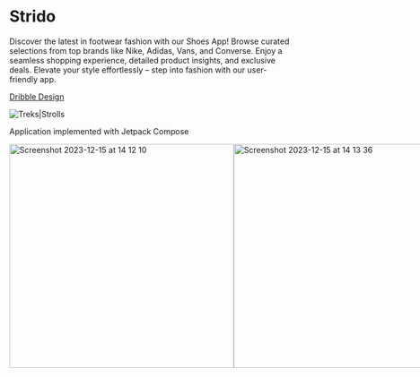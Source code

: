 # Strido
Discover the latest in footwear fashion with our Shoes App! Browse curated selections from top brands like Nike, Adidas, Vans, and Converse. Enjoy a seamless shopping experience, detailed product insights, and exclusive deals. Elevate your style effortlessly – step into fashion with our user-friendly app.

[Dribble Design](https://dribbble.com/shots/22458525-Shoes-E-Commerce-Mobile-App-Design)

![Treks|Strolls](https://github.com/DerekWasswa/Strido/assets/9701272/2f6c7a76-2f25-44de-b7e1-02a0427c894b)

Application implemented with Jetpack Compose

<div style="display: flex; justify-content: space-between;">
  <img width="400" alt="Screenshot 2023-12-15 at 14 12 10" src="https://github.com/DerekWasswa/Strido/assets/9701272/96117415-640f-458a-b0bb-2129896e0152">
  <img width="400" alt="Screenshot 2023-12-15 at 14 13 36" src="https://github.com/DerekWasswa/Strido/assets/9701272/63237d95-8109-474a-b305-a6bccb62815f">
</div>
